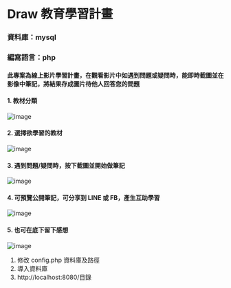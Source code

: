 # Draw 教育學習計畫

### 資料庫：mysql
### 編寫語言：php

#### 此專案為線上影片學習計畫，在觀看影片中如遇到問題或疑問時，能即時截圖並在影像中筆記，將結果存成圖片待他人回答您的問題


#### 1. 教材分類
![image](https://i.imgur.com/6MKhMrY.png)

#### 2. 選擇欲學習的教材
![image](https://i.imgur.com/EoSuSHR.png)

#### 3. 遇到問題/疑問時，按下截圖並開始做筆記
![image](https://i.imgur.com/RhiatlS.png)

#### 4. 可預覽公開筆記，可分享到 LINE 或 FB，產生互助學習
![image](https://i.imgur.com/qsKUGs8.png)

#### 5. 也可在底下留下感想
![image](https://i.imgur.com/7PeIvoY.png)

1. 修改 config.php 資料庫及路徑
2. 導入資料庫
3. http://localhost:8080/目錄
